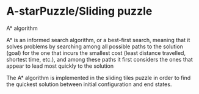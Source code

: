 # A-starPuzzle/Sliding puzzle

A* algorithm

A* is an informed search algorithm, or a best-first search, meaning that it solves problems by searching among all possible paths to
the solution (goal) for the one that incurs the smallest cost (least distance travelled, shortest time, etc.), and among these paths
it first considers the ones that appear to lead most quickly to the solution

The A* algorithm is implemented in the sliding tiles puzzle in order to find the quickest solution between initial configuration and end states.


